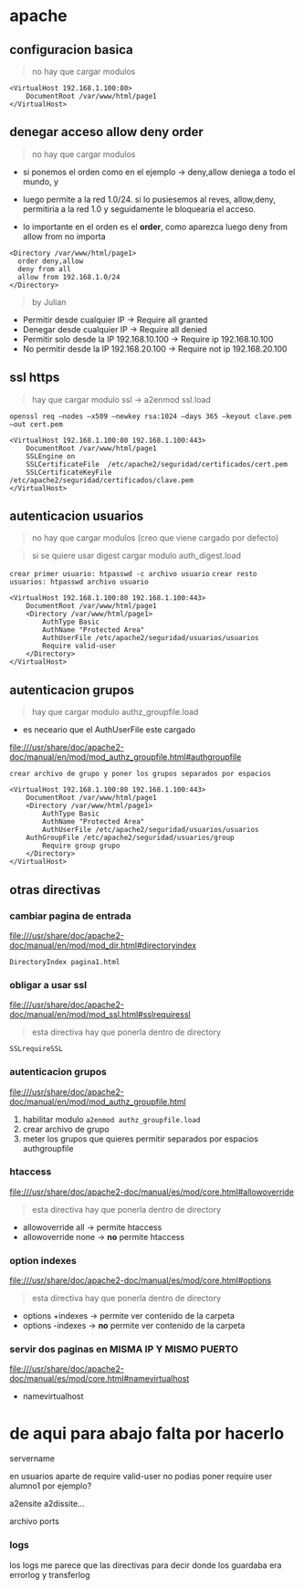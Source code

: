 
# apache

## configuracion basica

> no hay que cargar modulos

```
<VirtualHost 192.168.1.100:80>
	DocumentRoot /var/www/html/page1
</VirtualHost>
```


## denegar acceso allow deny order

> no hay que cargar modulos

* si ponemos el orden como en el ejemplo -> deny,allow deniega a todo el mundo, y

* luego permite a la red 1.0/24. si lo pusiesemos al reves, allow,deny, permitiria a la red 1.0 y seguidamente le bloquearia el acceso.

* lo importante en el orden es el **order**, como aparezca luego deny from allow from no importa

```
<Directory /var/www/html/page1>
  order deny,allow
  deny from all
  allow from 192.168.1.0/24
</Directory>
```

> by Julian

* Permitir desde cualquier IP -> Require all granted
* Denegar desde cualquier IP -> Require all denied
* Permitir solo desde la IP 192.168.10.100 -> Require ip 192.168.10.100
* No permitir desde la IP 192.168.20.100 -> Require not ip 192.168.20.100

## ssl https

> hay que cargar modulo ssl -> a2enmod ssl.load

`openssl req –nodes –x509 –newkey rsa:1024 –days 365 –keyout clave.pem –out cert.pem`

```
<VirtualHost 192.168.1.100:80 192.168.1.100:443>
	DocumentRoot /var/www/html/page1
	SSLEngine on
	SSLCertificateFile	/etc/apache2/seguridad/certificados/cert.pem
	SSLCertificateKeyFile /etc/apache2/seguridad/certificados/clave.pem
</VirtualHost>

```

## autenticacion usuarios

> no hay que cargar modulos (creo que viene cargado por defecto)

> si se quiere usar digest cargar modulo auth_digest.load  

`crear primer usuario: htpasswd -c archivo usuario`
`crear resto usuarios: htpasswd archivo usuario`

```
<VirtualHost 192.168.1.100:80 192.168.1.100:443>
	DocumentRoot /var/www/html/page1
	<Directory /var/www/html/page1>
		AuthType Basic
		AuthName "Protected Area"
		AuthUserFile /etc/apache2/seguridad/usuarios/usuarios
		Require valid-user
	</Directory>
</VirtualHost>

```

## autenticacion grupos

> hay que cargar modulo authz_groupfile.load

* es neceario que el AuthUserFile este cargado

[file:///usr/share/doc/apache2-doc/manual/en/mod/mod_authz_groupfile.html#authgroupfile](file:///usr/share/doc/apache2-doc/manual/en/mod/mod_authz_groupfile.html#authgroupfile)

`crear archivo de grupo y poner los grupos separados por espacios`

```
<VirtualHost 192.168.1.100:80 192.168.1.100:443>
	DocumentRoot /var/www/html/page1
	<Directory /var/www/html/page1>
		AuthType Basic
		AuthName "Protected Area"
		AuthUserFile /etc/apache2/seguridad/usuarios/usuarios
    AuthGroupFile /etc/apache2/seguridad/usuarios/group
		Require group grupo
	</Directory>
</VirtualHost>

```

## otras directivas

### cambiar pagina de entrada

[file:///usr/share/doc/apache2-doc/manual/en/mod/mod_dir.html#directoryindex](file:///usr/share/doc/apache2-doc/manual/en/mod/mod_dir.html#directoryindex)

`DirectoryIndex pagina1.html`

### obligar a usar ssl
[file:///usr/share/doc/apache2-doc/manual/en/mod/mod_ssl.html#sslrequiressl](file:///usr/share/doc/apache2-doc/manual/en/mod/mod_ssl.html#sslrequiressl)

> esta directiva hay que ponerla dentro de directory

`SSLrequireSSL`


### autenticacion grupos
[file:///usr/share/doc/apache2-doc/manual/en/mod/mod_authz_groupfile.html](file:///usr/share/doc/apache2-doc/manual/en/mod/mod_authz_groupfile.html)

 1. habilitar modulo `a2enmod authz_groupfile.load`
 1. crear archivo de grupo
 1. meter los grupos que quieres permitir separados por espacios
authgroupfile


### htaccess
[file:///usr/share/doc/apache2-doc/manual/es/mod/core.html#allowoverride](file:///usr/share/doc/apache2-doc/manual/es/mod/core.html#allowoverride)
> esta directiva hay que ponerla dentro de directory

* allowoverride all -> permite htaccess
* allowoverride none -> **no** permite htaccess

### option indexes
[file:///usr/share/doc/apache2-doc/manual/es/mod/core.html#options](file:///usr/share/doc/apache2-doc/manual/es/mod/core.html#options)
> esta directiva hay que ponerla dentro de directory

* options +indexes -> permite ver contenido de la carpeta
* options -indexes -> **no** permite ver contenido de la carpeta

### servir dos paginas en MISMA IP Y MISMO PUERTO

[file:///usr/share/doc/apache2-doc/manual/es/mod/core.html#namevirtualhost](file:///usr/share/doc/apache2-doc/manual/es/mod/core.html#namevirtualhost)

* namevirtualhost



# de aqui para abajo falta por hacerlo

servername

en usuarios aparte de require valid-user no podias poner require user alumno1 por ejemplo?

a2ensite a2dissite...


archivo ports






### logs
los logs me parece que las directivas para decir donde los guardaba era errorlog y transferlog
